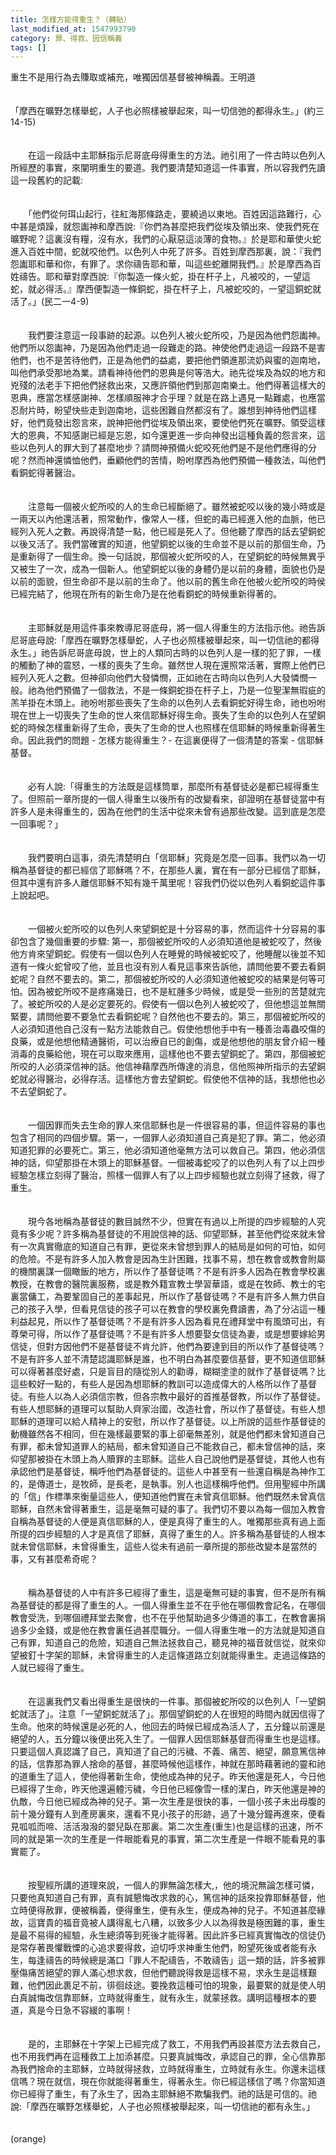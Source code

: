 ```yaml
---
title: 怎樣方能得重生？（轉貼）
last_modified_at: 1547993790
category: 罪、得救、因信稱義
tags: []
---
```


重生不是用行為去賺取或補充，唯獨因信基督被神稱義。<!--more-->王明道<br><br><br>「摩西在曠野怎樣舉蛇，人子也必照樣被舉起來，叫一切信弛的都得永生。」(約三14-15)<br><br><br>　　在這一段話中主耶穌指示尼哥底母得重生的方法。祂引用了一件古時以色列人所經歷的事實，來闡明重生的要道。我們要清楚知道這一件事實，所以容我們先讀這一段舊約的記載:<br><br><br>　　「他們從何珥山起行，往紅海那條路走，要繞過以東地。百姓因這路難行，心中甚是煩躁，就怨讟神和摩西說:『你們為甚麼把我們從埃及領出來、使我們死在曠野呢？這裏沒有糧，沒有水，我們的心厭惡這淡薄的食物。』於是耶和華使火蛇進入百姓中間，蛇就咬他們。以色列人中死了許多。百姓到摩西那裏，說：『我們怨讟耶和華和你，有罪了。求你禱告耶和華，叫這些蛇離開我們。』於是摩西為百姓禱告。耶和華對摩西說:『你製造一條火蛇，掛在杆子上，凡被咬的，一望這蛇，就必得活。』摩西便製造一條銅蛇，掛在杆子上，凡被蛇咬的，一望這銅蛇就活了。」(民二一4-9)<br><br><br>　　我們要注意這一段事跡的起源。以色列人被火蛇所咬，乃是因為他們怨讟神。他們所以怨讟神，乃是因為他們走過一段難走的路。神使他們走過這一段路不是害他們，也不是苦待他們，正是為他們的益處，要把他們領進那流奶與蜜的迦南地，叫他們承受那地為業。請看神待他們的恩典是何等浩大。祂先從埃及為奴的地方和兇殘的法老手下把他們拯救出來，又應許領他們到那迦南樂土。他們得著這樣大的恩典，應當怎樣感謝神、怎樣順服神才合乎理？就是在路上遇見一點難處，也應當忍耐片時，盼望快些走到迦南地，這些困難自然都沒有了。誰想到神待他們這樣好，他們竟發出怨言來，說神把他們從埃及領出來，要使他們死在曠野。領受這樣大的恩典，不知感謝已經是忘恩，如今還更進一步向神發出這種負義的怨言來，這些以色列人的罪大到了甚麼地步？請問神預備火蛇咬死他們是不是他們應得的分呢？然而神還憐恤他們，垂顧他們的苦情，盼咐摩西為他們預備一種救法，叫他們看銅蛇得著醫治。<br><br><br>　　注意每一個被火蛇所咬的人的生命已經斷絕了。雖然被蛇咬以後的幾小時或是一兩天以內他還活著，照常動作，像常人一樣，但蛇的毒已經進入他的血脈，他已經列入死人之數。再說得清楚一點，他已經是死人了。但他聽了摩西的話去望銅蛇以後又活了。我們當確實的知道，他望銅蛇以後的生命並不是以前的那個生命，乃是重新得了一個生命。換一句話說，那個被火蛇所咬的人，在望銅蛇的時候無異乎又被生了一次，成為一個新人。他望銅蛇以後的身體仍是以前的身體，面貌也仍是以前的面貌，但生命卻不是以前的生命了。他以前的舊生命在他被火蛇所咬的時侯已經完結了，他現在所有的新生命乃是在他看銅蛇的時候重新得著的。<br><br><br>　　主耶穌就是用這件事來教導尼哥底母，將一個人得重生的方法指示他。祂告訴尼哥底母說:「摩西在曠野怎樣舉蛇，人子也必照樣被舉起來，叫一切信祂的都得永生。」祂告訴尼哥底母說，世上的人類同古時的以色列人是一樣的犯了罪，一樣的觸動了神的震怒，一樣的喪失了生命。雖然世人現在還照常活著，實際上他們已經列入死人之數。但神卻向他們大發憐憫，正如祂在古時向以色列人大發憐憫一般。祂為他們預備了一個救法，不是一條銅蛇掛在杆子上，乃是一位聖潔無瑕疵的羔羊掛在木頭上。祂吩咐那些喪失了生命的以色列人去看銅蛇好得生命，祂也吩咐現在世上一切喪失了生命的世人來信耶穌好得生命。喪失了生命的以色列人在望銅蛇的時候怎樣重新得了生命，喪失了生命的世人也照樣在信耶穌的時候重新得著生命。因此我們的問題 - 怎樣方能得重生？- 在這裏便得了一個清楚的答案 - 信耶穌基督。<br><br><br>　　必有人說:「得重生的方法既是這樣筒單，那麼所有基督徒必是都已經得重生了。但照前一章所提的一個人得重生以後所有的改變看來，卻證明在基督徒當中有許多人是未得重生的，因為在他們的生活中從來未曾有過那些改變。這到底是怎麼一回事呢？」<br><br><br>　　我們要明白這事，須先清楚明白「信耶穌」究竟是怎麼一回事。我們以為一切稱為基督徒的都已經信了耶穌嗎？不，在那些人裏，實在有一部分已經信了耶穌，但其中還有許多人離信耶穌不知有幾千萬里呢！容我們仍從以色列人看銅蛇這件事上說起吧。<br><br><br>　　一個被火蛇所咬的以色列人來望銅蛇是十分容易的事，然而這件十分容易的事卻包含了幾個重要的步驟: 第一，那個被蛇所咬的人必須知道他是被蛇咬了，然後他方肯來望銅蛇。假使有一個以色列人在睡覺的時候被蛇咬了，他睡醒以後並不知道有一條火蛇曾咬了他，並且也沒有別人看見這事來告訴他，請問他要不要去看銅蛇呢？自然不要去的。第二，那個被蛇所咬的人必須知道他被蛇咬的結果是何等可怕。因為被蛇所咬不是疼痛幾日，也不是紅腫多少時候，或是受一些別的苦楚就完了。被蛇所咬的人是必定要死的。假使有一個以色列人被蛇咬了，但他想這並無關緊要，請問他要不要急忙去看銅蛇呢？自然他也不要去的。第三，那個被蛇所咬的人必須知道他自己沒有一點方法能救自己。假使他想他手中有一種善治毒蟲咬傷的良藥，或是他想他精通醫術，可以治療自已的創傷，或是他想他的朋友曾介紹一種消毒的良藥給他，現在可以取來應用，這樣他也不要去望銅蛇了。第四，那個被蛇所咬的人必須深信神的話。他信神藉摩西所傳達的消息，信他照神所指示的去望銅蛇就必得醫治，必得存活。這樣他方會去望銅蛇。假使他不信神的話，我想他也必不去望銅蛇了。<br><br><br>　　一個因罪而失去生命的罪人來信耶穌也是一件很容易的事，但這件容易的事也包含了相同的四個步驟。第一，一個罪人必須知道自己真是犯了罪。第二，他必須知道犯罪的必要死亡。第三，他必須知道他毫無方法可以救自己。第四，他必須信神的話，仰望那掛在木頭上的耶穌基督。一個被毒蛇咬了的以色列人有了以上四步經驗怎樣立刻得了醫治，照樣一個罪人有了以上四步經驗也就立刻得了拯救，得了重生。<br><br><br>　　現今各地稱為基督徒的數目誠然不少，但實在有過以上所提的四步經驗的人究竟有多少呢？許多稱為基督徒的不用說信神的話、仰望耶穌，甚至他們從來就未曾有一次真實徹底的知道自己有罪，更從來未曾想到罪人的結局是如何的可怕，如何的危險。不是有許多人加入教會是因為生計困難，找事不易，想在教會或教會附屬的機關裏謀一個瞰飯的地方，所以作了基督徒嗎？不是有許多人因為在教會學校裏教授，在教會的醫院裏服務，或是教外籍宣教士學習華語，或是在牧師、教士的宅裏當傭工，為要鞏固自己的差事起見，所以作了基督徒嗎？不是有許多人無力供自己的孩子入學，但看見信徒的孩子可以在教會的學校裏免費讀書，為了分沾這一種利益起見，所以作了基督徒嗎？不是有許多人因為看見在禮拜堂中有風頭可出，有尊榮可得，所以作了基督徒嗎？不是有許多人想要娶女信徒為妻，或是想要嫁給男信徒，但對方因他們不是基督徒不肯允許，他們為要達到目的所以作了基督徒嗎？不是有許多人並不清楚認識耶穌是誰，也不明白為甚麼要信基督，更不知道信耶穌可以得著甚麼好處，只是盲目的隨從別人的勸導，糊糊塗塗的就作了基督徒嗎？比這些較好一點的，有些人是因為想耶穌的教訓可以造成偉大的人格所以作了基督徒。有些人以為人必須信宗教，但各宗教中最好的首推基督教，所以作了基督徒。有些人想耶穌的道理可以幫助人齊家治國，改造社會，所以作了基督徒。有些人想耶穌的道理可以給人精神上的安慰，所以作了基督徒。以上所說的這些作基督徒的動機雖然各不相同，但在幾樣最要緊的事上卻毫無差別，就是他們都未曾知道自己有罪，都未曾知道罪人的結局，都未曾知道自己不能救自己，都未曾信神的話，來仰望那被掛在木頭上為人贖罪的主耶穌。這些人自己說他們是基督徒，其他人也有承認他們是基督徒，稱呼他們為基督徒的。這些人中甚至有一些還自稱是為神作工的，是傳道士，是牧師，是長老，是執事。別人也這樣稱呼他們。但用聖經中所講的「信」作標準來衡量這些人，便知道他們實在未曾真信耶穌。他們既然未曾真信耶穌，自然未曾得著重生，這是毫無可疑的事了。我們切不要以為每一個加入教會自稱為基督徒的人便是真信耶穌的人，便是真得了重生的人。唯獨那些真有過上面所提的四步經驗的人才是真信了耶穌，真得了重生的人。許多稱為基督徒的人根本就未曾信耶穌，未曾得重生，這些人從未有過前一章所提的那些改變本是當然的事，又有甚麼希奇呢？<br><br><br>　　稱為基督徒的人中有許多已經得了重生，這是毫無可疑的事實，但不是所有稱為基督徒的都是得了重生的人。一個人得重生並不在乎他在哪個教會記名，在哪個教會受洗，到哪個禮拜堂去聚會，也不在乎他幫助過多少傳道的事工，在教會裏捐過多少金錢，或是他在教會裏任過甚麼職分。一個人得重生唯一的方法就是知道自己有罪，知道自己的危險，知道自己無法拯救自己，聽見神的福音就信從，就來仰望被釘十字架的耶穌，未曾得重生的人走這條道路立刻就能得重生。走過這條路的人就已經得了重生。<br><br><br>　　在這裏我們又看出得重生是很快的一件事。那個被蛇所咬的以色列人「一望銅蛇就活了」。注意「一望銅蛇就活了」。那個望銅蛇的人在很短的時間內就因信得了生命。他來的時候還是必死的人，他回去的時候已經成為活人了，五分鐘以前還是絕望的人，五分鐘以後便出死入生了。一個罪人因信耶穌基督而得重生也是這樣。只要這個人真認識了自己，真知道了自己的污穢、不義、痛苦、絕望，願意篤信神的話，信靠那為罪人捨命的基督，甚麼時候他這樣作，神就在那時藉著祂的靈和祂的道重生了這人，使他得著新生命，使他成為神的兒子。昨天他還是死人，今日他已經得了生命，昨天他還遍體污穢，今日他已經像雪一樣的潔白，昨天他還是神的仇敵，今日他已經成為神的兒子。第一次生產是很快的事，一個小孩子未出母腹的前十幾分鐘有人到產房裏來，還看不見小孩子的形跡，過了十幾分鐘再進來，便看見呱呱而啼、活活潑潑的嬰兒臥在那裏。第二次生產(重生)也是這樣的迅速，所不同的就是第一次的生產是一件眼能看見的事實，第二次生產是一件眼不能看見的事實罷了。<br><br><br>　　按聖經所講的道理來說，一個人的罪無論怎樣大,，他的境況無論怎樣可憐，只要他真知道自己有罪，真有誠懇悔改求救的心，篤信神的話來投靠耶穌基督，他立時便得赦罪，便被稱義，便得重生，便有永生，便成為神的兒子。不知道甚麼緣故，這寶貴的福音竟被人講得亂七八糟，以致多少人以為得救是極困難的事，重生是最不易得的經驗，永生總須等到死後才能得著。因此許多已經真實悔改的信徒仍是常存著畏懼戰慄的心追求要得救，迫切呼求神重生他們，盼望死後或者能有永生，每逢禱告的時候總是滿口「罪人不配禱告，不敢禱告」這一類的話，許多被罪壓傷痛苦絕望的罪人滿心想求救，但他們聽說得救是這樣不易，求永生是這樣艱難，他們因此裹足不前，徘徊歧途。要挽救這種可怕的現象，最要緊的就是使人明白真誠悔改信靠耶穌，立時就得重生，就有永生，就蒙拯救。講明這種根本的要道，真是今日急不容緩的事啊！<br><br><br>　　是的，主耶穌在十字架上已經完成了救工，不用我們再設甚麼方法去救自己，也不用我們再在這種救工上加添甚麼。只要真誠悔改，承認自己的罪，全心信靠那為我們捨命的主耶穌，立時就得拯救，立時就得重生，立時就有永生。你還未這樣信嗎？現在就信，現在你就能得著重生，得著永生。你已經這樣信了嗎？你當知道你已經得了重生，有了永生了，因為主耶穌絕不欺騙我們。祂的話是可信的。祂說:「摩西在曠野怎樣舉蛇，人子也必照樣被舉起來，叫一切信祂的都有永生。」<br><br><br>(orange)<br>
